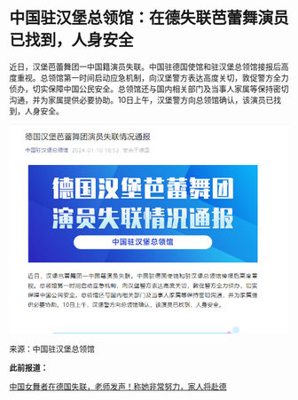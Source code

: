 # 中国驻汉堡总领馆：在德失联芭蕾舞演员已找到，人身安全

近日，汉堡芭蕾舞团一中国籍演员失联。中国驻德国使馆和驻汉堡总领馆接报后高度重视。总领馆第一时间启动应急机制，向汉堡警方表达高度关切，敦促警方全力侦办，切实保障中国公民安全。总领馆还与国内相关部门及当事人家属等保持密切沟通，并为家属提供必要协助。10日上午，汉堡警方向总领馆确认，该演员已找到，人身安全。

![9bca84a38b5ec872a84a22be97258907.jpg](https://raw.githubusercontent.com/qqhsx/qqnews_image/main/2024/01/10/中国驻汉堡总领馆：在德失联芭蕾舞演员已找到，人身安全/9bca84a38b5ec872a84a22be97258907.jpg)

来源：中国驻汉堡总领馆

**此前报道：**

[中国女舞者在德国失联，老师发声！称她非常努力，家人将赴德](https://news.qq.com/rain/a/20240110A07LQW00)

